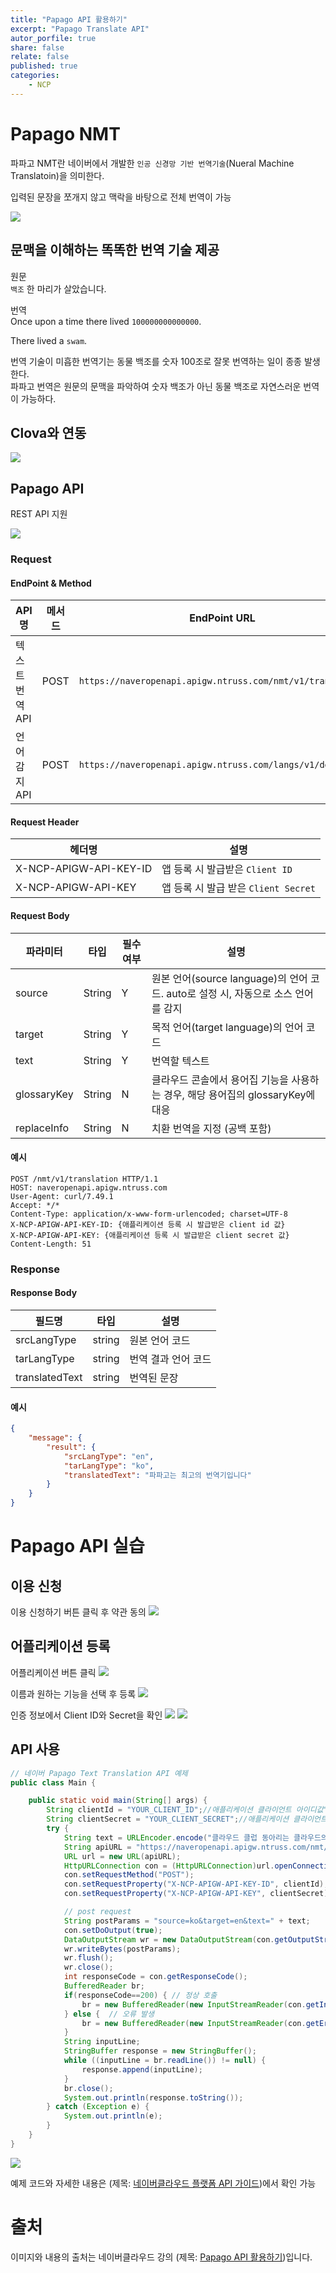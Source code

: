 ```yaml
---
title: "Papago API 활용하기"
excerpt: "Papago Translate API"
autor_porfile: true
share: false
relate: false
published: true
categories:
    - NCP
---
```


# Papago NMT
파파고 NMT란 네이버에서 개발한 `인공 신경망 기반 번역기술`(Nueral Machine Translatoin)을 의미한다.

입력된 문장을 쪼개지 않고 맥락을 바탕으로 전체 번역이 가능

<img src="../../assets/images/blogImg/ncp-papago-translation.png"/>

## 문맥을 이해하는 똑똑한 번역 기술 제공
원문  
`백조` 한 마리가 살았습니다.  

번역  
Once upon a time there lived `100000000000000`.

There lived a `swam`.

번역 기술이 미흡한 번역기는 동물 백조를 숫자 100조로 잘못 번역하는 일이 종종 발생한다.  
파파고 번역은 원문의 문맥을 파악하여 숫자 백조가 아닌 동물 백조로 자연스러운 번역이 가능하다.

## Clova와 연동
<img src="../../assets/images/blogImg/ncp-papago-clova.png"/>

## Papago API
REST API 지원

<img src="../../assets/images/blogImg/ncp-papago-api.png"/>

### Request
#### EndPoint & Method

|API 명|메서드|EndPoint URL|Return|
|------|----|------------|------|
|텍스트 번역 API|POST|`https://naveropenapi.apigw.ntruss.com/nmt/v1/translation`|JSON|
|언어감지 API|POST|`https://naveropenapi.apigw.ntruss.com/langs/v1/dect`|JSON|

#### Request Header

|헤더명|설명|
|------|-----------|
|X-NCP-APIGW-API-KEY-ID|앱 등록 시 발급받은 `Client ID`|
|X-NCP-APIGW-API-KEY|앱 등록 시 발급 받은 `Client Secret`|

#### Request Body

| 파라미터       | 타입     | 필수 여부 | 설명                                                                                        |
|--------------|---------|----------|--------------------------------------------------------------------------------------------|
| source       | String  | Y        | 원본 언어(source language)의 언어 코드. auto로 설정 시, 자동으로 소스 언어를 감지                 |
| target       | String  | Y        | 목적 언어(target language)의 언어 코드                                                |
| text         | String  | Y        | 번역할 텍스트                                                                          |
| glossaryKey  | String  | N        | 클라우드 콘솔에서 용어집 기능을 사용하는 경우, 해당 용어집의 glossaryKey에 대응             |
| replaceInfo  | String  | N        | 치환 번역을 지정 (공백 포함)                                                            |


#### 예시

```shell
POST /nmt/v1/translation HTTP/1.1
HOST: naveropenapi.apigw.ntruss.com
User-Agent: curl/7.49.1
Accept: */*
Content-Type: application/x-www-form-urlencoded; charset=UTF-8
X-NCP-APIGW-API-KEY-ID: {애플리케이션 등록 시 발급받은 client id 값}
X-NCP-APIGW-API-KEY: {애플리케이션 등록 시 발급받은 client secret 값}
Content-Length: 51
```


### Response
#### Response Body

| 필드명           | 타입      | 설명              |
|----------------|----------|------------------|
| srcLangType    | string   | 원본 언어 코드     |
| tarLangType    | string   | 번역 결과 언어 코드 |
| translatedText | string   | 번역된 문장        |

#### 예시

```json
{
    "message": {
        "result": {
            "srcLangType": "en",
            "tarLangType": "ko",
            "translatedText": "파파고는 최고의 번역기입니다"
        }
    }
}
```

# Papago API 실습

## 이용 신청
이용 신청하기 버튼 클릭 후 약관 동의
<img src="../../assets/images/blogImg/ncp-papago-translation2.png"/>

## 어플리케이션 등록
어플리케이션 버튼 클릭
<img src="../../assets/images/blogImg/ncp-papago-translation3.png"/>

이름과 원하는 기능을 선택 후 등록
<img src="../../assets/images/blogImg/ncp-papago-translation4.png"/>

인증 정보에서 Client ID와 Secret을 확인
<img src="../../assets/images/blogImg/ncp-papago-translation5.png"/>
<img src="../../assets/images/blogImg/ncp-papago-translation6.png"/>

## API 사용
```java
// 네이버 Papago Text Translation API 예제
public class Main {

    public static void main(String[] args) {
        String clientId = "YOUR_CLIENT_ID";//애플리케이션 클라이언트 아이디값";
        String clientSecret = "YOUR_CLIENT_SECRET";//애플리케이션 클라이언트 시크릿값";
        try {
            String text = URLEncoder.encode("클라우드 클럽 동아리는 클라우드의, 클라우드에 의한, 클라우드를 위한 IT 연합 동아리이다.", "UTF-8");
            String apiURL = "https://naveropenapi.apigw.ntruss.com/nmt/v1/translation";
            URL url = new URL(apiURL);
            HttpURLConnection con = (HttpURLConnection)url.openConnection();
            con.setRequestMethod("POST");
            con.setRequestProperty("X-NCP-APIGW-API-KEY-ID", clientId);
            con.setRequestProperty("X-NCP-APIGW-API-KEY", clientSecret);

            // post request
            String postParams = "source=ko&target=en&text=" + text;
            con.setDoOutput(true);
            DataOutputStream wr = new DataOutputStream(con.getOutputStream());
            wr.writeBytes(postParams);
            wr.flush();
            wr.close();
            int responseCode = con.getResponseCode();
            BufferedReader br;
            if(responseCode==200) { // 정상 호출
                br = new BufferedReader(new InputStreamReader(con.getInputStream()));
            } else {  // 오류 발생
                br = new BufferedReader(new InputStreamReader(con.getErrorStream()));
            }
            String inputLine;
            StringBuffer response = new StringBuffer();
            while ((inputLine = br.readLine()) != null) {
                response.append(inputLine);
            }
            br.close();
            System.out.println(response.toString());
        } catch (Exception e) {
            System.out.println(e);
        }
    }
}
```

<img src="../../assets/images/blogImg/ncp-papago-translation-result.png"/>

예제 코드와 자세한 내용은 (제목: [네이버클라우드 플랫폼 API 가이드](https://api.ncloud-docs.com/docs/ai-naver-papagonmt))에서 확인 가능

# 출처
이미지와 내용의 출처는 네이버클라우드 강의 (제목: [Papago API 활용하기](https://chat.openai.com/c/15c520f1-347f-4e8c-b710-207de9cc409d))입니다.